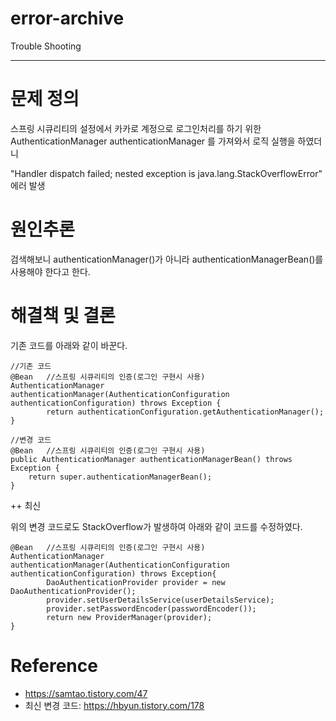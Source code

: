 # error-archive
Trouble Shooting

---

# 문제 정의

스프링 시큐리티의 설정에서 카카로 계정으로 로그인처리를 하기 위한 AuthenticationManager authenticationManager 를 가져와서 로직 실행을 하였더니

"Handler dispatch failed; nested exception is java.lang.StackOverflowError" 에러 발생

# 원인추론

검색해보니 authenticationManager()가 아니라 authenticationManagerBean()를 사용해야 한다고 한다.

# 해결책 및 결론

기존 코드를 아래와 같이 바꾼다.

```
//기존 코드
@Bean   //스프링 시큐리티의 인증(로그인 구현시 사용)
AuthenticationManager authenticationManager(AuthenticationConfiguration authenticationConfiguration) throws Exception {
        return authenticationConfiguration.getAuthenticationManager();
}

//변경 코드
@Bean   //스프링 시큐리티의 인증(로그인 구현시 사용)
public AuthenticationManager authenticationManagerBean() throws Exception {
    return super.authenticationManagerBean();
}
```

++ 최신

위의 변경 코드로도 StackOverflow가 발생하여 아래와 같이 코드를 수정하였다.

```
@Bean   //스프링 시큐리티의 인증(로그인 구현시 사용)
AuthenticationManager authenticationManager(AuthenticationConfiguration authenticationConfiguration) throws Exception{
        DaoAuthenticationProvider provider = new DaoAuthenticationProvider();
        provider.setUserDetailsService(userDetailsService);
        provider.setPasswordEncoder(passwordEncoder());
        return new ProviderManager(provider);
}
```

# Reference

- <https://samtao.tistory.com/47>
- 최신 변경 코드: <https://hbyun.tistory.com/178>


